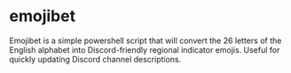 # emojibet
Emojibet is a simple powershell script that will convert the 26 letters of the English alphabet into Discord-friendly regional indicator emojis. Useful for quickly updating Discord channel descriptions.
